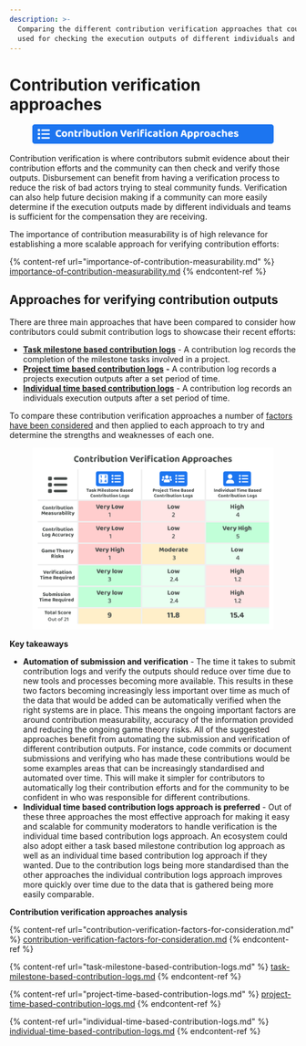 ```yaml
---
description: >-
  Comparing the different contribution verification approaches that could be
  used for checking the execution outputs of different individuals and teams
---
```


# Contribution verification approaches

<figure><img src="../../.gitbook/assets/contribution-verification-approaches-title.png" alt=""><figcaption></figcaption></figure>

Contribution verification is where contributors submit evidence about their contribution efforts and the community can then check and verify those outputs. Disbursement can benefit from having a verification process to reduce the risk of bad actors trying to steal community funds. Verification can also help future decision making if a community can more easily determine if the execution outputs made by different individuals and teams is sufficient for the compensation they are receiving.

The importance of contribution measurability is of high relevance for establishing a more scalable approach for verifying contribution efforts:

{% content-ref url="importance-of-contribution-measurability.md" %}
[importance-of-contribution-measurability.md](importance-of-contribution-measurability.md)
{% endcontent-ref %}



## Approaches for verifying contribution outputs

There are three main approaches that have been compared to consider how contributors could submit contribution logs to showcase their recent efforts:

* [**Task milestone based contribution logs**](task-milestone-based-contribution-logs.md) - A contribution log records the completion of the milestone tasks involved in a project.
* [**Project time based contribution logs**](project-time-based-contribution-logs.md) **-** A contribution log records a projects execution outputs after a set period of time.
* [**Individual time based contribution logs**](individual-time-based-contribution-logs.md) - A contribution log records an individuals execution outputs after a set period of time.



To compare these contribution verification approaches a number of [factors have been considered](contribution-verification-factors-for-consideration.md) and then applied to each approach to try and determine the strengths and weaknesses of each one.

<figure><img src="../../.gitbook/assets/contribution-verification-approaches.png" alt=""><figcaption></figcaption></figure>



**Key takeaways**

* **Automation of submission and verification** - The time it takes to submit contribution logs and verify the outputs should reduce over time due to new tools and processes becoming more available. This results in these two factors becoming increasingly less important over time as much of the data that would be added can be automatically verified when the right systems are in place. This means the ongoing important factors are around contribution measurability, accuracy of the information provided and reducing the ongoing game theory risks. All of the suggested approaches benefit from automating the submission and verification of different contribution outputs. For instance, code commits or document submissions and verifying who has made these contributions would be some examples areas that can be increasingly standardised and automated over time. This will make it simpler for contributors to automatically log their contribution efforts and for the community to be confident in who was responsible for different contributions.
* **Individual time based contribution logs approach is preferred** - Out of these three approaches the most effective approach for making it easy and scalable for community moderators to handle verification is the individual time based contribution logs approach. An ecosystem could also adopt either a task based milestone contribution log approach as well as an individual time based contribution log approach if they wanted. Due to the contribution logs being more standardised than the other approaches the individual contribution logs approach improves more quickly over time due to the data that is gathered being more easily comparable.



**Contribution verification approaches analysis**

{% content-ref url="contribution-verification-factors-for-consideration.md" %}
[contribution-verification-factors-for-consideration.md](contribution-verification-factors-for-consideration.md)
{% endcontent-ref %}

{% content-ref url="task-milestone-based-contribution-logs.md" %}
[task-milestone-based-contribution-logs.md](task-milestone-based-contribution-logs.md)
{% endcontent-ref %}

{% content-ref url="project-time-based-contribution-logs.md" %}
[project-time-based-contribution-logs.md](project-time-based-contribution-logs.md)
{% endcontent-ref %}

{% content-ref url="individual-time-based-contribution-logs.md" %}
[individual-time-based-contribution-logs.md](individual-time-based-contribution-logs.md)
{% endcontent-ref %}
